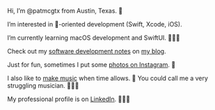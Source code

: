 Hi, I’m @patmcgtx from Austin, Texas. 🌮

I’m interested in -oriented development (Swift, Xcode, iOS).

I’m currently learning macOS development and SwiftUI. 🧑🏻‍💻

Check out my [software development notes](https://patmcg.com/category/software-dev/) on [my blog](https://patmcg.com/).

Just for fun, sometimes I put some [photos on Instagram](https://www.instagram.com/patmcgtx/). 📸

I also like to [make music](https://patmcg.com/category/songs/) when time allows. 🎸  You could call me a very struggling musician. 🤷🏻‍♂️

My professional profile is on [LinkedIn](https://www.linkedin.com/in/patmcgtx/). 👨🏻‍🏭
